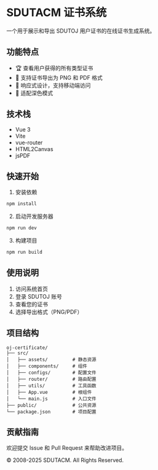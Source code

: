 # SDUTACM 证书系统

一个用于展示和导出 SDUTOJ 用户证书的在线证书生成系统。

## 功能特点

- 🏆 查看用户获得的所有类型证书
- 📄 支持证书导出为 PNG 和 PDF 格式
- 📱 响应式设计，支持移动端访问
- 🌙 适配深色模式

## 技术栈

- Vue 3
- Vite
- vue-router
- HTML2Canvas
- jsPDF

## 快速开始

1. 安装依赖
```bash
npm install
```

2. 启动开发服务器
```bash
npm run dev
```

3. 构建项目
```bash
npm run build
```

## 使用说明

1. 访问系统首页
2. 登录 SDUTOJ 账号
3. 查看您的证书
4. 选择导出格式（PNG/PDF）

## 项目结构

```
oj-certificate/
├── src/
│   ├── assets/         # 静态资源
│   ├── components/     # 组件
│   ├── configs/        # 配置文件
│   ├── router/         # 路由配置
│   ├── utils/          # 工具函数
│   ├── App.vue         # 根组件
│   └── main.js         # 入口文件
├── public/             # 公共资源
└── package.json        # 项目配置
```

## 贡献指南

欢迎提交 Issue 和 Pull Request 来帮助改进项目。

© 2008-2025 SDUTACM. All Rights Reserved.